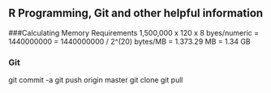 ## R Programming, Git and other helpful information

###Calculating Memory Requirements
1,500,000 x 120 x 8 byes/numeric
= 1440000000
= 1440000000 / 2^(20) bytes/MB
= 1.373.29 MB
= 1.34 GB


### Git
git commit -a
git push origin master
git clone <source>
git pull

